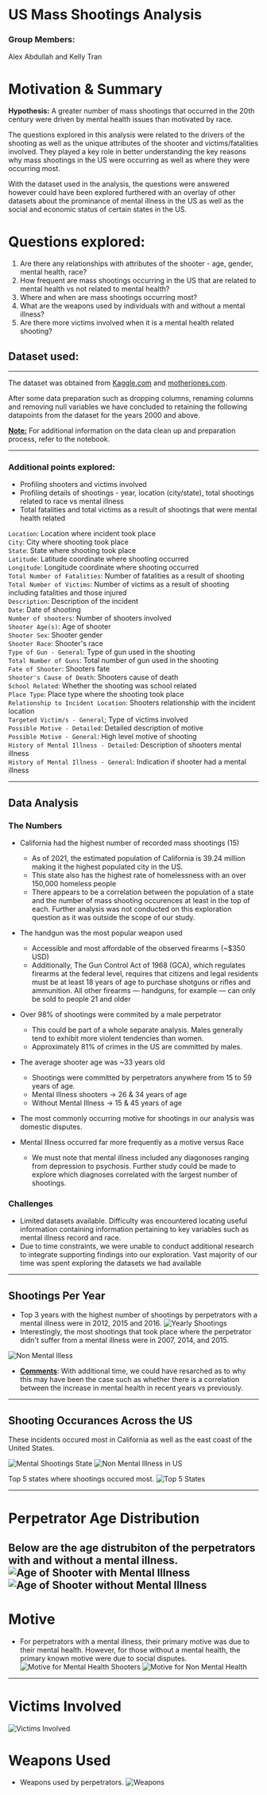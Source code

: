 # US Mass Shootings Analysis

### Group Members: 
Alex Abdullah and Kelly Tran

# Motivation & Summary
<b>Hypothesis:</b> A greater number of mass shootings that occurred in the 20th century were driven by mental health issues than motivated by race.

The questions explored in this analysis were related to the drivers of the shooting as well as the unique attributes of the shooter and victims/fatalities involved. They played a key role in better understanding the key reasons why mass shootings in the US were occurring as well as where they were occurring most.

With the dataset used in the analysis, the questions were answered however could have been explored furthered with an overlay of other datasets about the prominance of mental illness in the US as well as the social and economic status of certain states in the US.

# Questions explored: 
1. Are there any relationships with attributes of the shooter - age, gender, mental health, race?
2. How frequent are mass shootings occurring in the US that are related to mental health vs not related to mental health?
3. Where and when are mass shootings occurring most? 
4. What are the weapons used by individuals with and without a mental illness?
6. Are there more victims involved when it is a mental health related shooting?

## Dataset used: 
----
The dataset was obtained from  [Kaggle.com](Kaggle.com) and [motherjones.com](https://www.motherjones.com/politics/2012/12/mass-shootings-mother-jones-full-data/).

After some data preparation such as dropping columns, renaming columns and removing null variables we have concluded to retaining the following datapoints from the dataset for the years 2000 and above.

<b><u> Note:</b></u>  For additional information on the data clean up and preparation process, refer to the notebook.

---------

### Additional points explored:
* Profiling shooters and victims involved 
* Profiling details of shootings - year, location (city/state), total shootings related to race vs mental illness 
* Total fatalities and total victims as a result of shootings that were mental health related

`Location`: Location where incident took place                              
`City`: City where shooting took place                                  
`State`: State where shooting took place                                 
`Latitude`: Latitude coordinate where shooting occurred                                
`Longitude`: Longitude coordinate where shooting occurred                              
`Total Number of Fatalities`: Number of fatalities as a result of shooting          
`Total Number of Victims`: Number of victims as a result of shooting including fatalities and those injured     
`Description`: Description of the incident                           
`Date`: Date of shooting                                                             
`Number of shooters`: Number of shooters involved                     
`Shooter Age(s)`: Age of shooter                         
`Shooter Sex`: Shooter gender                            
`Shooter Race`: Shooter's race                                              
`Type of Gun - General`: Type of gun used in the shooting                                    
`Total Number of Guns`: Total number of gun used in the shooting                    
`Fate of Shooter`: Shooters fate                         
`Shooter's Cause of Death`: Shooters cause of death              
`School Related`: Whether the shooting was school related                     
`Place Type`: Place type where the shooting took place                             
`Relationship to Incident Location`: Shooters relationship with the incident location                   
`Targeted Victim/s - General`; Type of victims involved           
`Possible Motive - Detailed`: Detailed description of motive              
`Possible Motive - General`: High level motive of shooting             
`History of Mental Illness - Detailed`: Description of shooters mental illness   
`History of Mental Illness - General`: Indication if shooter had a mental illness     

-------
## Data Analysis  
### The Numbers
* California had the highest number of recorded mass shootings (15)
  - As of 2021, the estimated population of California is 39.24 million making it the highest populated city in the US. 
  - This state also has the highest rate of homelessness with an over 150,000 homeless people
  - There appears to be a correlation between the population of a state and the number of mass shooting occurences at least in the top of each. Further analysis was not conducted on this exploration question as it was outside the scope of our study.
  
* The handgun was the most popular weapon used
  - Accessible and most affordable of the observed firearms (~$350 USD)
  - Additionally, The Gun Control Act of 1968 (GCA), which regulates firearms at the federal level, requires that citizens and legal residents must be at least 18 years of age to purchase shotguns or rifles and ammunition. All other firearms — handguns, for example — can only be sold to people 21 and older
  
* Over 98% of shootings were commited by a male perpetrator
  - This could be part of a whole separate analysis. Males generally tend to exhibit more violent tendencies than women.
  - Approximately 81% of crimes in the US are committed by males.
  
* The average shooter age was ~33 years old
  - Shootings were committed by perpetrators anywhere from 15 to 59 years of age.
  - Mental Illness shooters -> 26 & 34 years of age
  - Without Mental Illness -> 15 & 45 years of age
  
* The most commonly occurring motive for shootings in our analysis was domestic disputes. 
  
* Mental Illness occurred far more frequently as a motive versus Race
  - We must note that mental illness included any diagonoses ranging from depression to psychosis. Further study could be made to explore which diagnoses correlated with the largest number of shootings.

### Challenges
  - Limited datasets available. Difficulty was encountered locating useful information containing information pertaining to key variables such as mental illness record and race. 
  - Due to time constraints, we were unable to conduct additional research to integrate supporting findings into our exploration. Vast majority of our time was spent exploring the datasets we had available
-----
## Shootings Per Year
* Top 3 years with the highest number of shootings by perpetrators with a mental illness were in 2012, 2015 and 2016. 
![Yearly Shootings](yearly_mental_shootings.png)
* Interestingly, the most shootings that took place where the perpetrator didn't suffer from a mental illness were in 2007, 2014, and 2015. 

![Non Mental Illess](non_mental_yearly_shootings.png)

* <b><u>Comments</u></b>:
With additional time, we could have resarched as to why this may have been the case such as whether there is a correlation between the increase in mental health in recent years vs previously.
-----
## Shooting Occurances Across the US
These incidents occured most in California as well as the east coast of the United States. 

![Mental Shootings State](shootings_mental_state.png) 
![Non Mental Illness in US](plotting_non_shootings.png)

Top 5 states where shootings occured most. 
![Top 5 States](top_5_states.png)

------
# Perpetrator Age Distribution
Below are the age distrubiton of the perpetrators with and without a mental illness.
![Age of Shooter with Mental Illness](shooter_age_mental_illness.png)
![Age of Shooter without Mental Illness](age_without_mental_illness.png)
--------
# Motive 
* For perpetrators with a mental illness, their primary motive was due to their mental health. However, for those without a mental health, the primary known motive were due to social disputes. 
![Motive for Mental Health Shooters](motive_mental.png)
![Motive for Non Mental Health](motive_non_mental.png)

-------- 
# Victims Involved 
![Victims Involved](victims.png)

# Weapons Used 
* Weapons used by perpetrators.
![Weapons](weapons.png)